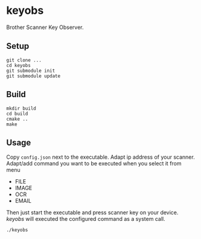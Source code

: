 # keyobs
Brother Scanner Key Observer.


## Setup

```
git clone ...
cd keyobs
git submodule init
git submodule update
```


## Build

```
mkdir build
cd build
cmake ..
make
```


## Usage
Copy `config.json` next to the executable. Adapt ip address of your scanner. Adapt/add command you want to be executed when you select it from menu
- FILE
- IMAGE
- OCR
- EMAIL

Then just start the executable and press scanner key on your device. *keyobs* will executed the configured command as a system call.
```
./keyobs
```
